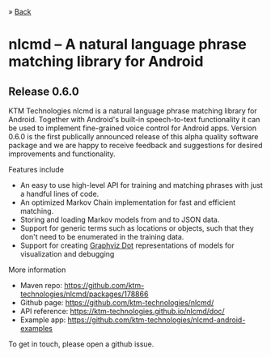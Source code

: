 
&raquo; <a href="../">Back</a>

# nlcmd &ndash; A natural language phrase matching library for Android

## Release 0.6.0

KTM Technologies nlcmd is a natural language phrase matching library for Android. 
Together with Android's built-in speech-to-text functionality it can be used to implement
fine-grained voice control for Android apps.
Version 0.6.0 is the first publically announced release of this alpha quality software package
and we are happy to receive feedback and suggestions for desired improvements and functionality.

Features include
* An easy to use high-level API for training and matching phrases with just a handful lines of code.
* An optimized Markov Chain implementation for fast and efficient matching.
* Storing and loading Markov models from and to JSON data.
* Support for generic terms such as locations or objects, such that they
  don't need to be enumerated in the training data.
* Support for creating <a href="https://www.graphviz.org">Graphviz Dot</a> 
  representations of models for visualization and debugging

More information
* Maven repo: <a href="https://github.com/ktm-technologies/nlcmd/packages/178866">https://github.com/ktm-technologies/nlcmd/packages/178866</a>
* Github page: <a href="https://github.com/ktm-technologies/nlcmd/">https://github.com/ktm-technologies/nlcmd/</a>
* API reference: <a href="https://ktm-technologies.github.io/nlcmd/doc/">https://ktm-technologies.github.io/nlcmd/doc/</a>
* Example app: <a href="https://github.com/ktm-technologies/nlcmd-android-examples">https://github.com/ktm-technologies/nlcmd-android-examples</a>

To get in touch, please open a github issue.
